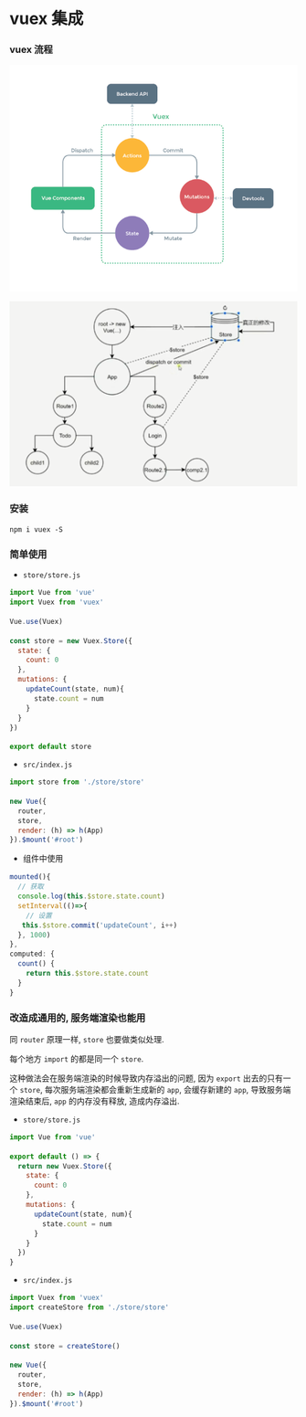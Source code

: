 # vuex 集成

### vuex 流程

![](./media/vuex.png)

![](./media/vuex2.png)

### 安装

`npm i vuex -S`

### 简单使用

- `store/store.js`

```js
import Vue from 'vue'
import Vuex from 'vuex'

Vue.use(Vuex)

const store = new Vuex.Store({
  state: {
    count: 0
  },
  mutations: {
    updateCount(state, num){
      state.count = num
    }
  }
})

export default store
```

- `src/index.js`

```js
import store from './store/store'

new Vue({
  router,
  store,
  render: (h) => h(App)
}).$mount('#root')
```

- 组件中使用

```js
mounted(){
  // 获取
  console.log(this.$store.state.count)
  setInterval(()=>{
    // 设置
   this.$store.commit('updateCount', i++)
  }, 1000)
},
computed: {
  count() {
    return this.$store.state.count
  }
}
```

### 改造成通用的, 服务端渲染也能用

同 `router` 原理一样, `store` 也要做类似处理.

每个地方 `import` 的都是同一个 `store`.

这种做法会在服务端渲染的时候导致内存溢出的问题, 因为 `export` 出去的只有一个 `store`, 每次服务端渲染都会重新生成新的 `app`, 会缓存新建的 `app`, 导致服务端渲染结束后, `app` 的内存没有释放, 造成内存溢出.

- `store/store.js`

```js
import Vue from 'vue'

export default () => {
  return new Vuex.Store({
    state: {
      count: 0
    },
    mutations: {
      updateCount(state, num){
        state.count = num
      }
    }
  })
}
```

- `src/index.js`

```js
import Vuex from 'vuex'
import createStore from './store/store'

Vue.use(Vuex)

const store = createStore()

new Vue({
  router,
  store,
  render: (h) => h(App)
}).$mount('#root')
```